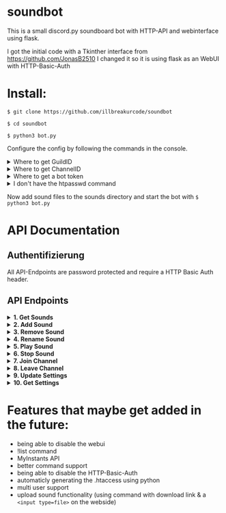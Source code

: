 # soundbot
This is a small discord.py soundboard bot with HTTP-API and webinterface using flask. 

I got the initial code with a Tkinther interface from https://github.com/JonasB2510
I changed it so it is using flask as an WebUI with HTTP-Basic-Auth

# Install: 
`$ git clone https://github.com/illbreakurcode/soundbot` 

`$ cd soundbot` 

`$ python3 bot.py` 

Configure the config by following the commands in the console.
<details>
  <summary>Where to get GuildID</summary>
  To get the server ID for the first parameter, open Discord, go to Settings → Advanced and enable developer mode. Then, right-click on the server title and select "Copy ID" to get the guild ID.
</details>
<details>
  <summary>Where to get ChannelID</summary>
  To get the server ID for the first parameter, open Discord, go to Settings → Advanced and enable developer mode. Then, right-click on the voice channel and select "Copy ID" to get the channel ID.
</details>
<details>
  <summary>Where to get a bot token</summary>
  To get a Bot/Bot token first go to https://discord.com/developers/applications and click on new application, type in a name read & agree the TOS & policy. Now on the side click on bot then scroll down and enable "Message Content Intent". Now go to oauth2 on the side. Now select bot > administrator (or "View Channels", "Connect", "Speak" ⚠️ Only tested with Adminitstator permissions ⚠️) now copy your url at the bottom and copy it into a new tab and add the bot to your server.
</details>
<details>
  <summary>I don't have the htpasswd command</summary>
    Install the apache2-utils packet. e.g.:
  
    `$ sudo apt install apache2-utils`
</details>

Now add sound files to the sounds directory and start the bot with `$ python3 bot.py`

# API Documentation

## **Authentifizierung**

All API-Endpoints are password protected and require a HTTP Basic Auth header.

## API Endpoints

<details>
<summary><strong>1. Get Sounds</strong></summary>

- **Endpoint:** `/api/sounds`
- **Method:** `GET`
- **Description:** Gets a list of all registered sounds.

**Request example:**

```python
import requests
from requests.auth import HTTPBasicAuth

response = requests.get(
    'http://127.0.0.1:5000/api/sounds',
    auth=HTTPBasicAuth('admin', 'password123')
)
print(response.json())
```
</details>

<details>
<summary><strong>2. Add Sound</strong></summary>

- **Endpoint:** `/api/sounds/add`
- **Method:** `POST`
- **Description:** Registers a soundfile.

**Body example:**

```json
{
    "name": "example_sound",
    "path": "sounds/example_sound.mp3"
}
```

**Request example:**

```python
import requests
from requests.auth import HTTPBasicAuth

data = {
    "name": "example_sound",
    "path": "sounds/example_sound.mp3"
}

response = requests.post(
    'http://127.0.0.1:5000/api/sounds/add',
    json=data,
    auth=HTTPBasicAuth('admin', 'password123')
)
print(response.json())
```
</details>

<details>
<summary><strong>3. Remove Sound</strong></summary>

- **Endpoint:** `/api/sounds/remove`
- **Method:** `POST`
- **Description:** Unregisters a soundfile.

**Body example:**

```json
{
    "name": "example_sound"
}
```

**Request example:**

```python
import requests
from requests.auth import HTTPBasicAuth

data = {
    "name": "example_sound"
}

response = requests.post(
    'http://127.0.0.1:5000/api/sounds/remove',
    json=data,
    auth=HTTPBasicAuth('admin', 'password123')
)
print(response.json())
```
</details>

<details>
<summary><strong>4. Rename Sound</strong></summary>

- **Endpoint:** `/api/sounds/rename`
- **Method:** `POST`
- **Description:** Changes the name of an registrated sound.

**Body example:**

```json
{
    "oldName": "example_sound",
    "newName": "new_example_sound"
}
```

**Request example:**

```python
import requests
from requests.auth import HTTPBasicAuth

data = {
    "oldName": "example_sound",
    "newName": "new_example_sound"
}

response = requests.post(
    'http://127.0.0.1:5000/api/sounds/rename',
    json=data,
    auth=HTTPBasicAuth('admin', 'password123')
)
print(response.json())
```
</details>

<details>
<summary><strong>5. Play Sound</strong></summary>

- **Endpoint:** `/api/sounds/play`
- **Method:** `POST`
- **Description:** Plays a sound.

**Body example:**

```json
{
    "name": "example_sound"
}
```

**Request example:**

```python
import requests
from requests.auth import HTTPBasicAuth

data = {
    "name": "example_sound"
}

response = requests.post(
    'http://127.0.0.1:5000/api/sounds/play',
    json=data,
    auth=HTTPBasicAuth('admin', 'password123')
)
print(response.json())
```
</details>

<details>
<summary><strong>6. Stop Sound</strong></summary>

- **Endpoint:** `/api/sounds/stop`
- **Method:** `POST`
- **Description:** Stops the audio.

**Request example:**

```python
import requests
from requests.auth import HTTPBasicAuth

response = requests.post(
    'http://127.0.0.1:5000/api/sounds/stop',
    auth=HTTPBasicAuth('admin', 'password123')
)
print(response.json())
```
</details>

<details>
<summary><strong>7. Join Channel</strong></summary>

- **Endpoint:** `/api/channel/join`
- **Method:** `POST`
- **Description:** Make the bot join a specific channel.

**Body example:**

```json
{
    "guild_id": "1234567890123456789",
    "channel_id": "1234567890123456789"
}
```

**Request example:**

```python
import requests
from requests.auth import HTTPBasicAuth

data = {
    "guild_id": "1234567890123456789",
    "channel_id": "1234567890123456789"
}

response = requests.post(
    'http://127.0.0.1:5000/api/channel/join',
    json=data,
    auth=HTTPBasicAuth('admin', 'password123')
)
print(response.json())
```
</details>

<details>
<summary><strong>8. Leave Channel</strong></summary>

- **Endpoint:** `/api/channel/leave`
- **Method:** `POST`
- **Description:** Make the bot leave.

**Request example:**

```python
import requests
from requests.auth import HTTPBasicAuth

response = requests.post(
    'http://127.0.0.1:5000/api/channel/leave',
    auth=HTTPBasicAuth('admin', 'password123')
)
print(response.json())
```
</details>

<details>
<summary><strong>9. Update Settings</strong></summary>

- **Endpoint:** `/api/settings`
- **Method:** `POST`
- **Description:** Changes the settings for `guild_id` and `channel_id`.

**Body example:**

```json
{
    "guild_id": "1234567890123456789",
    "channel_id": "1234567890123456789"
}
```

**Request example:**

```python
import requests
from requests.auth import HTTPBasicAuth

data = {
    "guild_id": "1234567890123456789",
    "channel_id": "1234567890123456789"
}

response = requests.post(
    'http://127.0.0.1:5000/api/settings',
    json=data,
    auth=HTTPBasicAuth('admin', 'password123')
)
print(response.json())
```
</details>

<details>
<summary><strong>10. Get Settings</strong></summary>

- **Endpoint:** `/api/settings`
- **Method:** `GET`
- **Description:** Gets the current setting of: (`guild_id` and `channel_id`)

**Request example:**

```python
import requests
from requests.auth import HTTPBasicAuth

response = requests.get(
    'http://127.0.0.1:5000/api/settings',
    auth=HTTPBasicAuth('admin', 'password123')
)
print(response.json())
```
</details>


# Features that maybe get added in the future:
 - being able to disable the webui
 - !list command
 - MyInstants API
 - better command support
 - being able to disable the HTTP-Basic-Auth
 - automaticly generating the .htaccess using python
 - multi user support
 - upload sound functionality (using command with download link & a `<input type=file>` on the webside)
